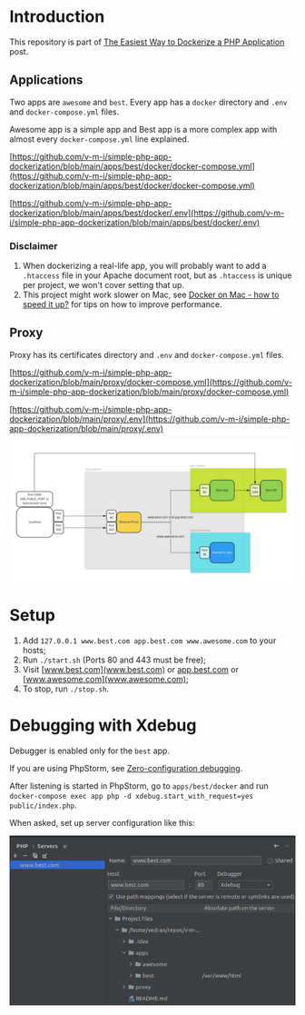 # Introduction

This repository is part of [The Easiest Way to Dockerize a PHP Application](https://vedran.tech/the-easiest-way-to-dockerize-a-php-application/) post.

## Applications

Two apps are `awesome` and `best`.
Every app has a `docker` directory and `.env` and `docker-compose.yml` files.

Awesome app is a simple app and Best app is a more complex app with almost every `docker-compose.yml` line explained.

[https://github.com/v-m-i/simple-php-app-dockerization/blob/main/apps/best/docker/docker-compose.yml](https://github.com/v-m-i/simple-php-app-dockerization/blob/main/apps/best/docker/docker-compose.yml)

[https://github.com/v-m-i/simple-php-app-dockerization/blob/main/apps/best/docker/.env](https://github.com/v-m-i/simple-php-app-dockerization/blob/main/apps/best/docker/.env)


### Disclaimer

1) When dockerizing a real-life app, you will probably want to add a `.htaccess` file in your Apache document root, but as `.htaccess` is unique per project, we won't cover setting that up.
2) This project might work slower on Mac, see [Docker on Mac - how to speed it up?](https://accesto.com/blog/docker-on-mac-how-to-speed-it-up/) for tips on how to improve performance.


## Proxy

Proxy has its certificates directory and `.env` and `docker-compose.yml` files.

[https://github.com/v-m-i/simple-php-app-dockerization/blob/main/proxy/docker-compose.yml](https://github.com/v-m-i/simple-php-app-dockerization/blob/main/proxy/docker-compose.yml)

[https://github.com/v-m-i/simple-php-app-dockerization/blob/main/proxy/.env](https://github.com/v-m-i/simple-php-app-dockerization/blob/main/proxy/.env)


![Network](network.png)

# Setup

1. Add `127.0.0.1 www.best.com app.best.com www.awesome.com` to your hosts;
2. Run `./start.sh` (Ports 80 and 443 must be free);
3. Visit [www.best.com](www.best.com) or [app.best.com](app.best.com) or [www.awesome.com](www.awesome.com);
4. To stop, run `./stop.sh`.

# Debugging with Xdebug

Debugger is enabled only for the `best` app.

If you are using PhpStorm, see [Zero-configuration debugging](https://www.jetbrains.com/help/phpstorm/zero-configuration-debugging.html).

After listening is started in PhpStorm, go to `apps/best/docker` and run `docker-compose exec app php -d xdebug.start_with_request=yes public/index.php`.

When asked, set up server configuration like this:

![Configuration](xdebug.png)
